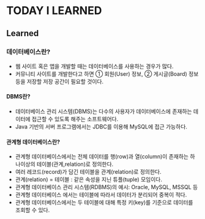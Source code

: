 # TODAY I LEARNED

## Learned

### 데이터베이스란?

- 웹 사이트 혹은 앱을 개발할 때는 데이터베이스를 사용하는 경우가 많다.
- 커뮤니티 사이트를 개발한다고 하면 ① 회원(User) 정보, ② 게시글(Board) 정보 등을 저장할 저장 공간이 필요할 것이다.

#### DBMS란?

- 데이터베이스 관리 시스템(DBMS)는 다수의 사용자가 데이터베이스에 존재하는 데이터에 접근할 수 있도록 해주는 소프트웨어다.
- Java 기반의 서버 프로그램에서는 JDBC를 이용해 MySQL에 접근 가능하다.

#### 관계형 데이터베이스란?

- 관계형 데이터베이스에서는 전체 데이터를 행(row)과 열(column)이 존재하는 하나이상의 테이블(관계,relation)로 정의한다.
- 여러 레코드(record)가 담긴 테이블을 관계(relation)로 정의한다.
- 관계(relation) = 테이블 : 같은 속성을 지닌 튜플(tuple) 모임이다.
- 관계형 데이터베이스 관리 시스템(RDBMS)의 예시: Oracle, MySQL, MSSQL 등
- 관계형 데이터베이스 에서는 테이블에 따라서 데이터가 분리되어 중복이 적다.
- 관계형 데이터베이스에서는 두 테이블에 대해 특정 키(key)를 기준으로 데이터를 조회할 수 있다.

